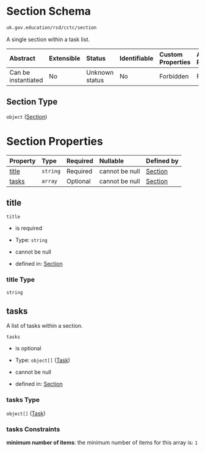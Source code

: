 # Section Schema

```txt
uk.gov.education/rsd/cctc/section
```

A single section within a task list.

| Abstract            | Extensible | Status         | Identifiable | Custom Properties | Additional Properties | Access Restrictions | Defined In                                                                                    |
| :------------------ | :--------- | :------------- | :----------- | :---------------- | :-------------------- | :------------------ | :-------------------------------------------------------------------------------------------- |
| Can be instantiated | No         | Unknown status | No           | Forbidden         | Forbidden             | none                | [section.schema.json](../../app/workflows/schemas/section.schema.json "open original schema") |

## Section Type

`object` ([Section](section.md))

# Section Properties

| Property        | Type     | Required | Nullable       | Defined by                                                                                   |
| :-------------- | :------- | :------- | :------------- | :------------------------------------------------------------------------------------------- |
| [title](#title) | `string` | Required | cannot be null | [Section](section-properties-title.md "uk.gov.education/rsd/cctc/section#/properties/title") |
| [tasks](#tasks) | `array`  | Optional | cannot be null | [Section](section-properties-tasks.md "uk.gov.education/rsd/cctc/section#/properties/tasks") |

## title



`title`

*   is required

*   Type: `string`

*   cannot be null

*   defined in: [Section](section-properties-title.md "uk.gov.education/rsd/cctc/section#/properties/title")

### title Type

`string`

## tasks

A list of tasks within a section.

`tasks`

*   is optional

*   Type: `object[]` ([Task](section-properties-tasks-task.md))

*   cannot be null

*   defined in: [Section](section-properties-tasks.md "uk.gov.education/rsd/cctc/section#/properties/tasks")

### tasks Type

`object[]` ([Task](section-properties-tasks-task.md))

### tasks Constraints

**minimum number of items**: the minimum number of items for this array is: `1`
